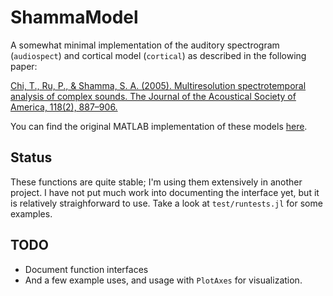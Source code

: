 # ShammaModel

A somewhat minimal implementation of the auditory spectrogram (`audiospect`)
and cortical model (`cortical`) as described in the following paper:

[Chi, T., Ru, P., & Shamma, S. A. (2005). Multiresolution spectrotemporal
analysis of complex sounds. The Journal of the Acoustical Society of America,
118(2), 887–906.](http://doi.org/10.1121/1.1945807)

You can find the original MATLAB implementation of these models
[here](https://isr.umd.edu/Labs/NSL/Software.htm).

## Status

These functions are quite stable; I'm using them extensively in another project.
I have not put much work into documenting the interface yet, but it is relatively
straighforward to use. Take a look at `test/runtests.jl` for some examples.

## TODO

- Document function interfaces
- And a few example uses, and usage with `PlotAxes` for visualization.
